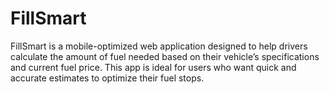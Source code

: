 # FillSmart
FillSmart is a mobile-optimized web application designed to help drivers calculate the amount of fuel needed based on their vehicle’s specifications and current fuel price. This app is ideal for users who want quick and accurate estimates to optimize their fuel stops.
